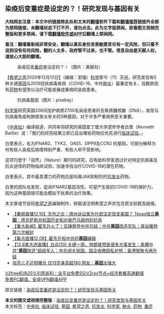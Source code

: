  <h2>染疫后变重症是设定的？！研究发现与基因有关</h2> <p class="notice"><b>大陆网友注意：本文中的链接除此处和文末的<a href="https://github.com/bannedbook/fanqiang" >翻墙</a>软件下载和<a href="https://github.com/killgcd/justmysocks/blob/master/README.md">翻墙推荐</a>链接外全部为禁网链接，未翻墙状态下打不开，请勿点击。此为文字版禁闻，欲看图文视频完整版和更多禁闻，请下载<a href="https://github.com/bannedbook/fanqiang">翻墙软件或APP</a>后翻墙上禁闻网。</p><p>备注：翻墙看新闻非常安全，翻墙以真实身份发表敏感言论有一定风险，但只看不说则没有任何风险，翻的人太多，政府管不过来，也不管。信息自由是天赋人权，请放心大胆的翻墙。</b></p>  <div class="entry"> <figure><figcaption>染疫后变<a href="https://www.bannedbook.org/bnews/tag/%E9%87%8D%E7%97%87/" class="st_tag internal_tag" rel="tag" title="标签 重症 下的日志">重症</a>是设定的？！（图片：美联社）</figcaption></figure> <p>【<span class='wp_keywordlink_affiliate'><a href="https://www.soundofhope.org" title="希望之声" target="_blank">希望之声</a></span>2020年12月12日】（编辑：郭强）<span class='wp_keywordlink'><a href="https://www.bannedbook.org/forum11/topic309.html" title="禁片：“科学”的棍子" target="_blank">科学</a></span>家今（11）天说，研究发现有5种关键<a href="https://www.bannedbook.org/bnews/tag/%E5%9F%BA%E5%9B%A0/" class="st_tag internal_tag" rel="tag" title="标签 基因 下的日志">基因</a>与2019冠状病毒疾病（COVID-19、中共<a href="https://www.bannedbook.org/bnews/tag/%e8%82%ba%e7%82%8e/" class="st_tag internal_tag" rel="tag" title="标签 肺炎 下的日志">肺炎</a>）最重症有关，且数款现有<a href="https://www.bannedbook.org/bnews/tag/%e8%8d%af%e7%89%a9/" class="st_tag internal_tag" rel="tag" title="标签 药物 下的日志">药物</a>有望改以治疗可能发展成重病的染疫患者。</p> <figure><figcaption>抗病毒基因（图片：pixabay）</figcaption></figure> <p><a href="https://www.bannedbook.org/bnews/tag/%e7%a7%91%e5%ad%a6%e5%ae%b6/" class="st_tag internal_tag" rel="tag" title="标签 科学家 下的日志">科学家</a>研究英国208间加护病房2700名染疫患者的去氧核醣核酸（DNA），发现与抗病毒免疫和肺部发炎有关的5种基因，对于许多严重病例至关重要。</p> <p>《<a href="https://www.bannedbook.org/bnews/tag/%e4%b8%ad%e5%a4%ae%e7%a4%be/" class="st_tag internal_tag" rel="tag" title="标签 中央社 下的日志">中央社</a>》编译报道，共同率领研究的英国爱丁堡大学遗传学者白里（Kenneth Baillie）说：「我们的研究结果立即凸显出哪些药物应优先进行<a href="https://www.bannedbook.org/bnews/tag/%E4%B8%B4%E5%BA%8A%E8%AF%95%E9%AA%8C/" class="st_tag internal_tag" rel="tag" title="标签 临床试验 下的日志">临床试验</a>。」</p>  <p>白里表示，名为IFNAR2、TYK2、OAS1、DPP9及CCR2 的基因，可部分解释为何有些人染疫后病情特别严重，有些人却不受影响。</p> <p>这项刊登于「自然」（Nature）期刊的研究，应有助科学家透过针对特定抗病毒及抗炎途径的药物临床试验，加速寻找治疗COVID-19的潜在药物。</p> <p>白里表示，其中最具潜力的药物应是叫做JAK抑制剂的<a href="https://www.bannedbook.org/bnews/tag/%E6%8A%97%E5%8F%91%E7%82%8E/" class="st_tag internal_tag" rel="tag" title="标签 抗发炎 下的日志">抗发炎</a>药物。</p>  <p>白里的团队也发现，促进IFNAR2基因活性，可望产生抵抗COVID-19的保护力，因为这种基因很可能会模拟干扰素的治疗效果。</p> <p>本文章或节目经<a href="https://www.bannedbook.org/bnews/tag/%e5%b8%8c%e6%9c%9b%e4%b9%8b%e5%a3%b0/" class="st_tag internal_tag" rel="tag" title="标签 希望之声 下的日志">希望之声</a>编辑制作，转载请注明希望之声并包含原文标题及链接。</p> <ul class='op-related-articles' title='相关阅读'> <li><a href='https://www.bannedbook.org/bnews/bannedvideo/20201211/1445630.html' target='_blank'>【秦朋直播12.10】天作之合：德州诉讼案为什麽注定改变美国？ Texas独立<b>基因</b>：德克萨斯共和国历史和对奥巴马政府的抗命</a></li> <li><a href='https://www.bannedbook.org/bnews/bannedvideo/20201209/1444514.html' target='_blank'>【重大新闻】翟东升火了！实锤拜登中共勾结；中共<b>基因</b>改造军队；喜站推特第六次被封</a></li> <li><a href='https://www.bannedbook.org/bnews/bannedvideo/20201208/1444261.html' target='_blank'>【看点直播12.08】翟东升和中共的<b>基因</b>编辑</a></li> <li><a href='https://www.bannedbook.org/bnews/bannedvideo/20201208/1444128.html' target='_blank'>【12.8美大选直播】白兵(10):关键一周，特朗普预告很多大事发生；美爆中共“<b>基因</b>改造”超级军人；中共闭关锁国，国企收缴因私护照；香港限聚令再升级</a></li> <li><a href='https://www.bannedbook.org/bnews/yule/20201206/1442736.html' target='_blank'>张亮儿子近照曝光 仅13岁身高超180 网友：<b>基因</b>太强大</a></li> </ul> <p class="texttj"> <a href="https://github.com/bannedbook/fanqiang/wiki/V2ray%E6%9C%BA%E5%9C%BA" target="_blank">V2free机场25%引荐返利：全平台免费SS/V2ray节点+经济套餐高速翻墙</a><br/> <a href="https://github.com/bannedbook/fanqiang/wiki/%E7%A6%81%E9%97%BB%E7%BD%91%E5%AE%89%E5%8D%93%E7%BF%BB%E5%A2%99%E6%96%B0%E9%97%BBAPP" target="_blank">免费PC翻墙、安卓VPN翻墙APP</a></p><p>原文链接：<a class="src_link"  href="https://www.soundofhope.org/post/452881" target="_blank">染疫后变重症是设定的？！研究发现与基因有关</a></p> <a name='sharetosocial'></a>       <div><b>本文的图文或视频完整版</b>：<a href='https://www.bannedbook.org/bnews/comments/20201213/1446680.html'>染疫后变重症是设定的？！研究发现与基因有关</a></div>  </div><!--END ENTRY--> <div class="postfooter"> <div>本文标签：<a href="https://www.bannedbook.org/bnews/tag/%e4%b8%ad%e5%a4%ae%e7%a4%be/" rel="tag">中央社</a>, <a href="https://www.bannedbook.org/bnews/tag/%E4%B8%B4%E5%BA%8A%E8%AF%95%E9%AA%8C/" rel="tag">临床试验</a>, <a href="https://www.bannedbook.org/bnews/tag/%E5%9F%BA%E5%9B%A0/" rel="tag">基因</a>, <a href="https://www.bannedbook.org/bnews/tag/%e5%b8%8c%e6%9c%9b%e4%b9%8b%e5%a3%b0/" rel="tag">希望之声</a>, <a href="https://www.bannedbook.org/bnews/tag/%E6%8A%97%E5%8F%91%E7%82%8E/" rel="tag">抗发炎</a>, <a href="https://www.bannedbook.org/bnews/tag/%e7%a7%91%e5%ad%a6%e5%ae%b6/" rel="tag">科学家</a>, <a href="https://www.bannedbook.org/bnews/tag/%e8%82%ba%e7%82%8e/" rel="tag">肺炎</a>, <a href="https://www.bannedbook.org/bnews/tag/%e8%8d%af%e7%89%a9/" rel="tag">药物</a>, <a href="https://www.bannedbook.org/bnews/tag/%E9%87%8D%E7%97%87/" rel="tag">重症</a></div>  </div><!--END POSTFOOTER--> 